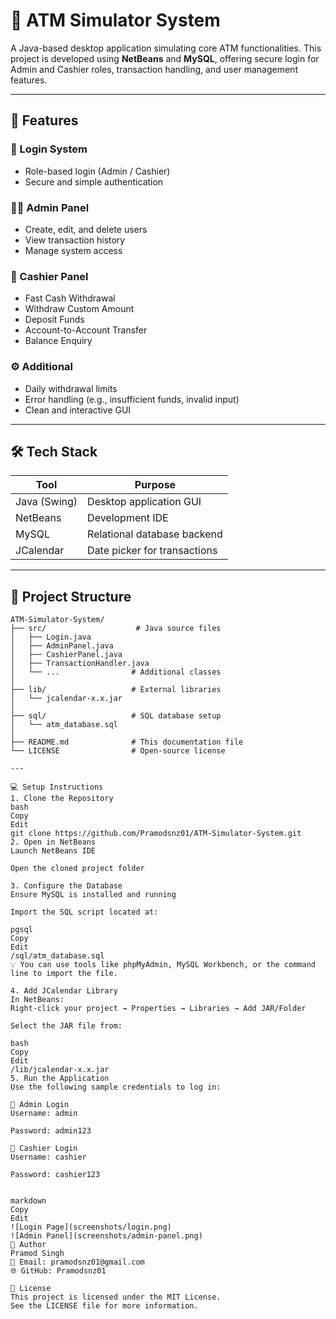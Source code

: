 # 🏧 ATM Simulator System

A Java-based desktop application simulating core ATM functionalities. This project is developed using **NetBeans** and **MySQL**, offering secure login for Admin and Cashier roles, transaction handling, and user management features.

---

## 🚀 Features

### 🔐 Login System
- Role-based login (Admin / Cashier)
- Secure and simple authentication

### 👨‍💼 Admin Panel
- Create, edit, and delete users
- View transaction history
- Manage system access

### 💼 Cashier Panel
- Fast Cash Withdrawal
- Withdraw Custom Amount
- Deposit Funds
- Account-to-Account Transfer
- Balance Enquiry

### ⚙️ Additional
- Daily withdrawal limits
- Error handling (e.g., insufficient funds, invalid input)
- Clean and interactive GUI

---

## 🛠️ Tech Stack

| Tool             | Purpose                       |
|------------------|-------------------------------|
| Java (Swing)     | Desktop application GUI       |
| NetBeans         | Development IDE               |
| MySQL            | Relational database backend   |
| JCalendar        | Date picker for transactions  |

---

## 📁 Project Structure

```plaintext
ATM-Simulator-System/
├── src/                    # Java source files
│   ├── Login.java
│   ├── AdminPanel.java
│   ├── CashierPanel.java
│   ├── TransactionHandler.java
│   └── ...                # Additional classes
│
├── lib/                   # External libraries
│   └── jcalendar-x.x.jar
│
├── sql/                   # SQL database setup
│   └── atm_database.sql
│
├── README.md              # This documentation file
└── LICENSE                # Open-source license

---

💻 Setup Instructions
1. Clone the Repository
bash
Copy
Edit
git clone https://github.com/Pramodsnz01/ATM-Simulator-System.git
2. Open in NetBeans
Launch NetBeans IDE

Open the cloned project folder

3. Configure the Database
Ensure MySQL is installed and running

Import the SQL script located at:

pgsql
Copy
Edit
/sql/atm_database.sql
💡 You can use tools like phpMyAdmin, MySQL Workbench, or the command line to import the file.

4. Add JCalendar Library
In NetBeans:
Right-click your project → Properties → Libraries → Add JAR/Folder

Select the JAR file from:

bash
Copy
Edit
/lib/jcalendar-x.x.jar
5. Run the Application
Use the following sample credentials to log in:

🔐 Admin Login
Username: admin

Password: admin123

💼 Cashier Login
Username: cashier

Password: cashier123

 
markdown
Copy
Edit
![Login Page](screenshots/login.png)
![Admin Panel](screenshots/admin-panel.png)
👤 Author
Pramod Singh
📧 Email: pramodsnz01@gmail.com
🌐 GitHub: Pramodsnz01

📄 License
This project is licensed under the MIT License.
See the LICENSE file for more information.